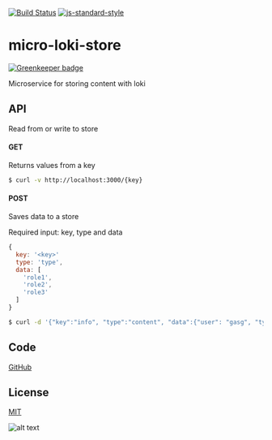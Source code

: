 [![Build Status](https://travis-ci.org/telemark/micro-loki-store.svg?branch=master)](https://travis-ci.org/telemark/micro-loki-store)
[![js-standard-style](https://img.shields.io/badge/code%20style-standard-brightgreen.svg?style=flat)](https://github.com/feross/standard)

# micro-loki-store

[![Greenkeeper badge](https://badges.greenkeeper.io/telemark/micro-loki-store.svg)](https://greenkeeper.io/)

Microservice for storing content with loki

## API

Read from or write to store

#### GET

Returns values from a key

```bash
$ curl -v http://localhost:3000/{key}
```

#### POST

Saves data to a store

Required input: key, type and data

```JavaScript
{
  key: '<key>'
  type: 'type',
  data: [
    'role1',
    'role2',
    'role3'
  ]
}
```

```bash
$ curl -d '{"key":"info", "type":"content", "data":{"user": "gasg", "type": "news", "list": ["aws"]}}' -v http://localhost:3000
```

## Code

[GitHub](https://github.com/telemark/micro-loki-store)

## License

[MIT](LICENSE)

![alt text](https://robots.kebabstudios.party/micro-loki-store.png "Robohash image of micro-loki-store")
